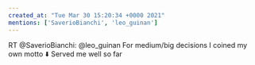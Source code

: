 ```yaml
---
created_at: "Tue Mar 30 15:20:34 +0000 2021"
mentions: ['SaverioBianchi', 'leo_guinan']
---
```


RT @SaverioBianchi: @leo_guinan For medium/big decisions I coined my own motto ⬇️ Served me well so far